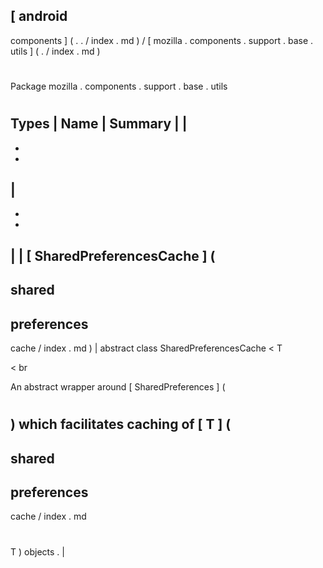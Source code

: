[
android
-
components
]
(
.
.
/
index
.
md
)
/
[
mozilla
.
components
.
support
.
base
.
utils
]
(
.
/
index
.
md
)
#
#
Package
mozilla
.
components
.
support
.
base
.
utils
#
#
#
Types
|
Name
|
Summary
|
|
-
-
-
|
-
-
-
|
|
[
SharedPreferencesCache
]
(
-
shared
-
preferences
-
cache
/
index
.
md
)
|
abstract
class
SharedPreferencesCache
<
T
>
<
br
>
An
abstract
wrapper
around
[
SharedPreferences
]
(
#
)
which
facilitates
caching
of
[
T
]
(
-
shared
-
preferences
-
cache
/
index
.
md
#
T
)
objects
.
|

